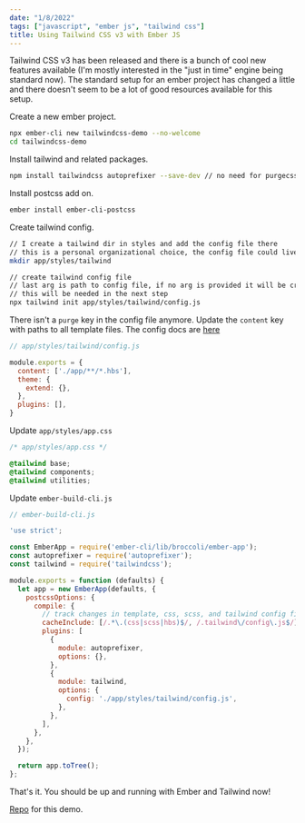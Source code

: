```yaml
---
date: "1/8/2022"
tags: ["javascript", "ember js", "tailwind css"]
title: Using Tailwind CSS v3 with Ember JS
---
```


Tailwind CSS v3 has been released and there is a bunch of cool new features available (I'm mostly interested in the "just in time" engine being standard now). The standard setup for an ember project has changed a little and there doesn't seem to be a lot of good resources available for this setup.

Create a new ember project.

```bash
npx ember-cli new tailwindcss-demo --no-welcome
cd tailwindcss-demo
```

Install tailwind and related packages.

```bash
npm install tailwindcss autoprefixer --save-dev // no need for purgecss anymore
```

Install postcss add on.

```bash
ember install ember-cli-postcss
```

Create tailwind config.

```bash
// I create a tailwind dir in styles and add the config file there
// this is a personal organizational choice, the config file could live anywhere
mkdir app/styles/tailwind

// create tailwind config file
// last arg is path to config file, if no arg is provided it will be created at the root of your project
// this will be needed in the next step
npx tailwind init app/styles/tailwind/config.js
```

There isn't a `purge` key in the config file anymore. Update the `content` key with paths to all template files. The config docs are [here](https://tailwindcss.com/docs/content-configuration)

```javascript
// app/styles/tailwind/config.js

module.exports = {
  content: ['./app/**/*.hbs'],
  theme: {
    extend: {},
  },
  plugins: [],
}
```

Update `app/styles/app.css`

```css
/* app/styles/app.css */

@tailwind base;
@tailwind components;
@tailwind utilities;
```

Update `ember-build-cli.js`

```javascript
// ember-build-cli.js

'use strict';

const EmberApp = require('ember-cli/lib/broccoli/ember-app');
const autoprefixer = require('autoprefixer');
const tailwind = require('tailwindcss');

module.exports = function (defaults) {
  let app = new EmberApp(defaults, {
    postcssOptions: {
      compile: {
        // track changes in template, css, scss, and tailwind config files
        cacheInclude: [/.*\.(css|scss|hbs)$/, /.tailwind\/config\.js$/],
        plugins: [
          {
            module: autoprefixer,
            options: {},
          },
          {
            module: tailwind,
            options: {
              config: './app/styles/tailwind/config.js',
            },
          },
        ],
      },
    },
  });

  return app.toTree();
};
```
That's it. You should be up and running with Ember and Tailwind now!

[Repo](https://github.com/asasmith/tailwindcss-v3-ember) for this demo.
